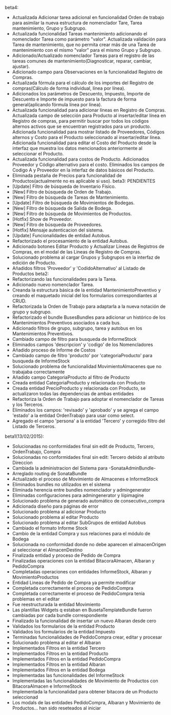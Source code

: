 beta4:
  - Actualizada Adicionar tarea adicional en funcionalidad Orden de trabajo para asimilar la nueva estructura de nomenclador Tare, Tarea mantenimiento, Grupo y Subgrupo.
  - Actualizada funcionalidad Tareas mantenimiento adicionando el nomenclador Tarea como parámetro "valor". Actualizada validación para Tarea de mantenimiento, que no permita crear más de una Tarea de mantenimiento con el mismo "valor" para el mismo Grupo y Subgrupo.
  - Adicionado/Actualizado nomenclador Tareas para el registro de las tareas comunes de mantenimiento(Diagnosticar, reparar, cambiar, ajustar).
  - Adicionado campo para Observaciones en la funcionalidad Registro de Compras.
  - Actualizada fórmula para el cálculo de los importes del Registro de compras(Cálculo de forma individual, línea por línea).
  - Adicionados los parámetros de Descuento, Impuesto, Importe de Descuento e Importe de impuesto para la factura de forma general(aplicando fórmula línea por línea).
  - Actualizada funcionalidad para adicionar líneas en Registro de Compras.
      Actualizada campo de selección para Producto al insertar/editar línea en Registro de compras, para permitir buscar por todos los códigos alternos activos que se encuentran registrados para un producto.
      Adicionada funcionalidad para mostrar listado de Proveedores, Códigos alternos y Costo para el Producto seleccionado al insertar/editar línea.
      Adicionada funcionalidad para editar el Costo del Producto desde la interfaz que muestra los datos mencionados anteriormente al seleccionar el Producto.
  - Actualizada funcionalidad para costos de Producto. Adicionados Proveedor y Código alternativo para el costo.
      Eliminados los campos de Codigo A y Proveedor en la interfaz de datos básicos del Producto.
  - Eliminada pestaña de Precios para funcionalidad de Productos(actualmente no es aplicable si uso).
beta3:
  PENDIENTES
  - [Update] Filtro de búsqueda de Inventario Físico.
  - [New] Filtro de búsqueda de Orden de Trabajo.
  - [New] Filtro de búsqueda de Tareas de Mantenimiento.
  - [Update] Filtro de búsqueda de Movimientos de Bodegas.
  - [New] Filtro de búsqueda de Salida de Bodega.
  - [New] Filtro de búsqueda de Movimientos de Productos.
  - [Hotfix] Show de Proveedor.
  - [New] Filtro de búsqueda de Proveedores.
  - [Hotfix] Mensaje autenticacion del sistema.
  - [Update] Funcionalidades de entidad Autobus.
  - Refactorizado el procesamiento de la entidad Autobus.
  - Adicionado botones Editar Producto y Actualizar Lineas de Registros de Compras, en el modal de las Lineas de Registro de Compras.
  - Solucionado problema al cargar Grupos y Subgrupos en la interfaz de edición de Producto.
  - Añadidos filtros 'Proveedor' y 'CodidoAlternativo' al Listado de Productos
beta2:
  - Refactorizando las funcionalidades para la Tarea.
  - Adicionado nuevo nomenclador Tarea.
  - Creanda la estructura básica de la entidad MantenimientoPreventivo y creando el maquetado inicial del los formularios correspondiantes al CRUD.
  - Refactorizada la Orden de Trabajo para adaptarla a la nueva notación de grupo y subgrupo.
  - Refactorizado el bundle BusesBundles para adicionar un histórico de los Mantenimientos Preventivos asociados a cada bus.
  - Adicionado filtros de grupo, subgrupo, tarea y autobus en los Mantenimientos Preventivos.
  - Cambiado campo de filtro para busqueda de InformeStock
  - Eliminados campos 'descripcion' y 'codigo' de los Nomencladores
  - Añadido proceso de Informe de Costos
  - Cambiado campo de filtro 'producto' por 'categoriaProducto' para busqueda de InformeStock
  - Solucionado problema de funcionalidad MovimientoAlmacenes que no trabajaba correctamente
  - Añadido campo CategoriaProducto al filtro de Producto
  - Creada entidad CategoriaProducto y relacionada con Producto
  - Creada entidad PrecioProducto y relacionada con Producto, se actualizaron todas las dependencias de ambas entidades
  - Refactoriza la Orden de Trabajo para adoptar el nomenclador de Tareas y los Terceros.
  - Eliminados los campos: 'revisado' y 'aprobado' y se agrega el campo 'estado' a la entidad OrdenTrabajo para usar como select.
  - Agregado el campo 'persona' a la entidad 'Tercero' y corregido filtro del Listado de Terceros.

beta1(13/02/2015):
  - Solucionadas no conformidades final sin edit de Producto, Tercero, OrdenTrabajo, Compra
  - Solucionadas no conformidades final sin edit: Tercero debido al atributo Direccion
  - Cambiada la administracion del Sistema para -SonataAdminBundle-
  - Arreglado routing de SonataBundle
  - Actualizado el proceso de Movimiento de Almacenes e InformeStock
  - Eliminados bundles no utilizados en el sistema
  - Eliminada herencia entre bundles nomenclador y admingenerator
  - Eliminadas configuraciones para admingenerator y liipimagine
  - Solucionado problema de generado automático de consecutivo_compra
  - Adicionada diseño para páginas de error
  - Solucionado problema al adicionar Producto
  - Solucionado problema al editar Producto
  - Solucionado problema al editar SubGrupos de entidad Autobus
  - Cambiado el formato Informe Stock
  - Cambio de la entidad Compra y sus relaciones para el módulo de Bodega
  - Solucionada no conformidad donde no debe aparecen el almacenOrigen al seleccionar el AlmacenDestino
  - Finalizada entidad y proceso de Pedido de Compra
  - Finalizadas operaciones con la entidad BitacoraAlmacen, Albaran y PedidoCompra
  - Completadas operaciones con entidades InformeStock, Albaran y MovimientoProductos
  - Entidad Lineas de Pedido de Compra ya permite modificar
  - Completada correctamente el proceso de PedidoCompra
  - Completada correctamente el proceso de PedidoCompra tenia problemas en el editar
  - Fue reestructurada la entidad Movimiento
  - Las plantillas Widgets q estaban en BusetaTemplateBundle fueron cambiadas por cada bundle correspondiente
  - Finalizado la funcionalidad de insertar un nuevo Albaran desde cero
  - Validados los formularios de la entidad Producto
  - Validados los formularios de la entidad Impuesto
  - Terminadas funcionalidades de PedidoCompra crear, editar y procesar
  - Solucionado problema al editar el Albaran
  - Implementados Filtros en la entidad Tercero
  - Implementados Filtros en la entidad Producto
  - Implementados Filtros en la entidad PedidoCompra
  - Implementados Filtros en la entidad Albaran
  - Implementados Filtros en la entidad Bodega
  - Implementadas las funcionalidades del InformeStock
  - Implementadas las funcionalidades de Movimiento de Productos con BitacoraAlmacen e InformeStock
  - Implementada la funcionalidad para obtener bitacora de un Producto seleccionad
  - Los modals de las entidades PedidoCompra, Albaran y Movimiento de Productos... han sido reseteados al iniciar
